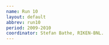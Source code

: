 ```yaml
---
name: Run 10
layout: default
abbrev: run10
period: 2009-2010
coordinator: Stefan Bathe, RIKEN-BNL.
---
```

